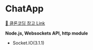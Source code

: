 # ChatApp
[🔗 클론코딩 참고 Link](https://www.cometchat.com/tutorials/how-to-build-a-chat-app-with-socket-io-node-js)

**Node.js, Websockets API, http module**
- Socket.IO(3.1.1)
